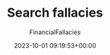 ---
author: FinancialFallacies
comments: false
date: 2023-10-01 09:19:53+00:00
layout: search
slug: search
title: Search fallacies
---